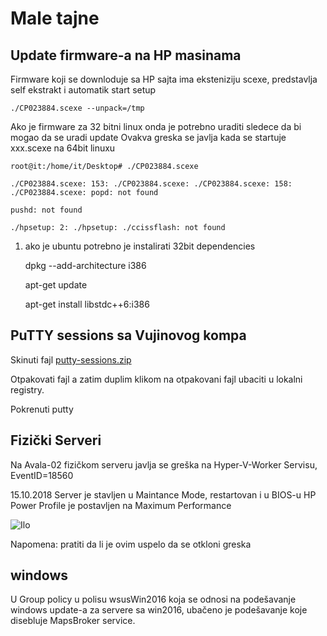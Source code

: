 # Male tajne

## Update firmware-a na HP masinama

Firmware koji se downloduje sa HP sajta ima eksteniziju scexe, predstavlja self ekstrakt i automatik start setup

	./CP023884.scexe --unpack=/tmp
Ako je firmware za 32 bitni linux onda je potrebno uraditi sledece da bi mogao da se uradi update
Ovakva greska se javlja kada se startuje xxx.scexe na 64bit linuxu

	root@it:/home/it/Desktop# ./CP023884.scexe
	
	./CP023884.scexe: 153: ./CP023884.scexe: ./CP023884.scexe: 158: ./CP023884.scexe: popd: not found
	
	pushd: not found
	
	./hpsetup: 2: ./hpsetup: ./ccissflash: not found
1. ako je ubuntu  potrebno je instalirati 32bit dependencies

	dpkg --add-architecture i386
	
	apt-get update
	
	apt-get install libstdc++6:i386
	
	
## PuTTY sessions sa Vujinovog kompa

Skinuti fajl [putty-sessions.zip](/lib/exe/fetch.php?media=putty-sessions.zip)

Otpakovati fajl a zatim duplim klikom na otpakovani fajl ubaciti u lokalni registry.

Pokrenuti putty

## Fizički Serveri

Na Avala-02 fizičkom serveru javlja se greška na Hyper-V-Worker Servisu, EventID=18560

15.10.2018
Server je stavljen u Maintance Mode, restartovan i u BIOS-u HP Power Profile je postavljen na Maximum Performance

![Ilo](/img/eventid18560.png)


Napomena:
pratiti da li je ovim uspelo da se otkloni greska

## windows

U Group policy u polisu wsusWin2016 koja se odnosi na podešavanje windows update-a za servere sa win2016,
ubačeno je podešavanje koje disebluje MapsBroker service.

